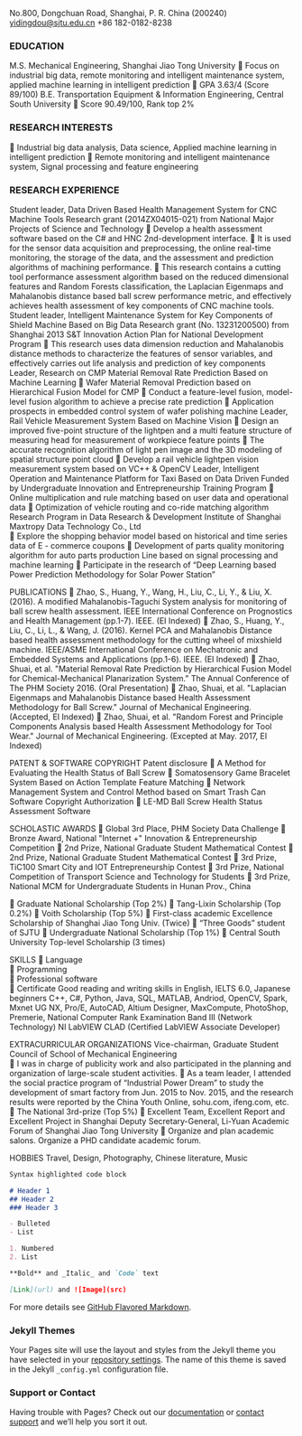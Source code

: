 No.800, Dongchuan Road, Shanghai, P. R. China (200240)
yidingdou@sjtu.edu.cn
+86 182-0182-8238


### EDUCATION

M.S. Mechanical Engineering, Shanghai Jiao Tong University
	Focus on industrial big data, remote monitoring and intelligent maintenance system, applied machine learning in intelligent prediction
	GPA 3.63/4 (Score 89/100)
B.E. Transportation Equipment & Information Engineering, Central South University
	Score 90.49/100, Rank top 2%


### RESEARCH INTERESTS
	Industrial big data analysis, Data science, Applied machine learning in intelligent prediction
	Remote monitoring and intelligent maintenance system, Signal processing and feature engineering

### RESEARCH EXPERIENCE
Student leader, Data Driven Based Health Management System for CNC Machine Tools
Research grant (2014ZX04015-021) from National Major Projects of Science and Technology
	Develop a health assessment software based on the C# and HNC 2nd-development interface.
	It is used for the sensor data acquisition and preprocessing, the online real-time monitoring, the storage of the data, and the assessment and prediction algorithms of machining performance.
	This research contains a cutting tool performance assessment algorithm based on the reduced dimensional features and Random Forests classification, the Laplacian Eigenmaps and Mahalanobis distance based ball screw performance metric, and effectively achieves health assessment of key components of CNC machine tools.
Student leader, Intelligent Maintenance System for Key Components of Shield Machine Based on Big Data
Research grant (No. 13231200500) from Shanghai 2013 S&T Innovation Action Plan for National Development Program
	This research uses data dimension reduction and Mahalanobis distance methods to characterize the features of sensor variables, and effectively carries out life analysis and prediction of key components
Leader, Research on CMP Material Removal Rate Prediction Based on Machine Learning
	Wafer Material Removal Prediction based on Hierarchical Fusion Model for CMP
	Conduct a feature-level fusion, model-level fusion algorithm to achieve a precise rate prediction
	Application prospects in embedded control system of wafer polishing machine 
Leader, Rail Vehicle Measurement System Based on Machine Vision
	Design an improved five-point structure of the lightpen and a multi feature structure of measuring head for measurement of workpiece feature points
	The accurate recognition algorithm of light pen image and the 3D modeling of spatial structure point cloud
	Develop a rail vehicle lightpen vision measurement system based on VC++ & OpenCV
Leader, Intelligent Operation and Maintenance Platform for Taxi Based on Data Driven
Funded by Undergraduate Innovation and Entrepreneurship Training Program
	Online multiplication and rule matching based on user data and operational data
	Optimization of vehicle routing and co-ride matching algorithm
Research Program in Data Research & Development Institute of Shanghai Maxtropy Data Technology Co., Ltd                                     
	Explore the shopping behavior model based on historical and time series data of E - commerce coupons
	Development of parts quality monitoring algorithm for auto parts production Line based on signal processing and machine learning
	Participate in the research of “Deep Learning based Power Prediction Methodology for Solar Power Station”

PUBLICATIONS
	Zhao, S., Huang, Y., Wang, H., Liu, C., Li, Y., & Liu, X. (2016). A modified Mahalanobis-Taguchi System analysis for monitoring of ball screw health assessment. IEEE International Conference on Prognostics and Health Management (pp.1-7). IEEE. (EI Indexed)
	Zhao, S., Huang, Y., Liu, C., Li, L., & Wang, J. (2016). Kernel PCA and Mahalanobis Distance based health assessment methodology for the cutting wheel of mixshield machine. IEEE/ASME International Conference on Mechatronic and Embedded Systems and Applications (pp.1-6). IEEE. (EI Indexed)
	Zhao, Shuai, et al. "Material Removal Rate Prediction by Hierarchical Fusion Model for Chemical-Mechanical Planarization System." The Annual Conference of The PHM Society 2016. (Oral Presentation)
	Zhao, Shuai, et al. "Laplacian Eigenmaps and Mahalanobis Distance based Health Assessment Methodology for Ball Screw." Journal of Mechanical Engineering. (Accepted, EI Indexed)
	Zhao, Shuai, et al. "Random Forest and Principle Components Analysis based Health Assessment Methodology for Tool Wear." Journal of Mechanical Engineering. (Excepted at May. 2017, EI Indexed)


PATENT & SOFTWARE COPYRIGHT
Patent disclosure
	A Method for Evaluating the Health Status of Ball Screw 
	Somatosensory Game Bracelet System Based on Action Template Feature Matching 
	Network Management System and Control Method based on Smart Trash Can 
Software Copyright Authorization
	LE-MD Ball Screw Health Status Assessment Software

SCHOLASTIC AWARDS
	Global 3rd Place, PHM Society Data Challenge
	Bronze Award, National "Internet +" Innovation & Entrepreneurship Competition
	2nd Prize, National Graduate Student Mathematical Contest
	2nd Prize, National Graduate Student Mathematical Contest
	3rd Prize, TiC100 Smart City and IOT Entrepreneurship Contest
	3rd Prize, National Competition of Transport Science and Technology for Students
	3rd Prize, National MCM for Undergraduate Students in Hunan Prov., China

	Graduate National Scholarship (Top 2%)
	Tang-Lixin Scholarship (Top 0.2%)
	Voith Scholarship (Top 5%)
	First-class academic Excellence Scholarship of Shanghai Jiao Tong Univ. (Twice)
	“Three Goods” student of SJTU
	Undergraduate National Scholarship (Top 1%) 
	Central South University Top-level Scholarship (3 times)

SKILLS
	Language	 
	Programming	 
	Professional software  
	Certificate		Good reading and writing skills in English, IELTS 6.0, Japanese beginners
C++, C#, Python, Java, SQL, MATLAB, Andriod, OpenCV, Spark, Mxnet
UG NX, Pro/E, AutoCAD, Altium Designer, MaxCompute, PhotoShop, Premerie, 
National Computer Rank Examination Band III (Network Technology)
NI LabVIEW CLAD (Certified LabVIEW Associate Developer)

EXTRACURRICULAR ORGANIZATIONS
Vice-chairman, Graduate Student Council of School of Mechanical Engineering                 
	I was in charge of publicity work and also participated in the planning and organization of large-scale student activities. 
	As a team leader, I attended the social practice program of “Industrial Power Dream” to study the development of smart factory from Jun. 2015 to Nov. 2015, and the research results were reported by the China Youth Online, sohu.com, ifeng.com, etc. 
	The National 3rd-prize (Top 5%)
	Excellent Team, Excellent Report and Excellent Project in Shanghai
Deputy Secretary-General, Li-Yuan Academic Forum of Shanghai Jiao Tong University
	Organize and plan academic salons. Organize a PHD candidate academic forum.

HOBBIES
Travel, Design, Photography, Chinese literature, Music


```markdown
Syntax highlighted code block

# Header 1
## Header 2
### Header 3

- Bulleted
- List

1. Numbered
2. List

**Bold** and _Italic_ and `Code` text

[Link](url) and ![Image](src)
```

For more details see [GitHub Flavored Markdown](https://guides.github.com/features/mastering-markdown/).

### Jekyll Themes

Your Pages site will use the layout and styles from the Jekyll theme you have selected in your [repository settings](https://github.com/yidingdou/ZhaoShuai/settings). The name of this theme is saved in the Jekyll `_config.yml` configuration file.

### Support or Contact

Having trouble with Pages? Check out our [documentation](https://help.github.com/categories/github-pages-basics/) or [contact support](https://github.com/contact) and we’ll help you sort it out.
